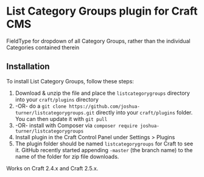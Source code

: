 # List Category Groups plugin for Craft CMS

FieldType for dropdown of all Category Groups, rather than the individual Categories contained therein

## Installation

To install List Category Groups, follow these steps:

1. Download & unzip the file and place the `listcategorygroups` directory into your `craft/plugins` directory
2.  -OR- do a `git clone https://github.com/joshua-turner/listcategorygroups.git` directly into your `craft/plugins` folder.  You can then update it with `git pull`
3.  -OR- install with Composer via `composer require joshua-turner/listcategorygroups`
4. Install plugin in the Craft Control Panel under Settings > Plugins
5. The plugin folder should be named `listcategorygroups` for Craft to see it.  GitHub recently started appending `-master` (the branch name) to the name of the folder for zip file downloads.

Works on Craft 2.4.x and Craft 2.5.x.